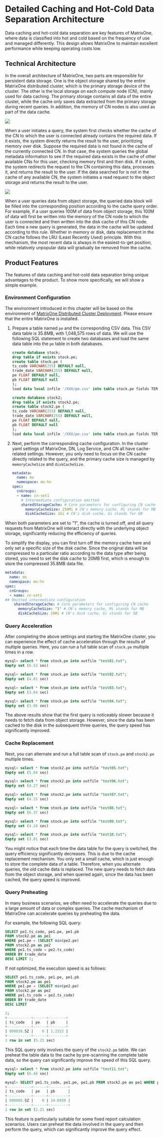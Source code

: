 # Detailed Caching and Hot-Cold Data Separation Architecture

Data caching and hot-cold data separation are key features of MatrixOne, where data is classified into hot and cold based on the frequency of use and managed differently. This design allows MatrixOne to maintain excellent performance while keeping operating costs low.

## Technical Architecture

In the overall architecture of MatrixOne, two parts are responsible for persistent data storage. One is the object storage shared by the entire MatrixOne distributed cluster, which is the primary storage device of the cluster. The other is the local storage on each compute node (CN), mainly used for data caching. The primary storage contains all data of the entire cluster, while the cache only saves data extracted from the primary storage during recent queries. In addition, the memory of CN nodes is also used as part of the data cache.

![](https://github.com/matrixorigin/artwork/blob/main/docs/overview/hot-cold-separation/cold-hot-data-separation.png?raw=true)

When a user initiates a query, the system first checks whether the cache of the CN to which the user is connected already contains the required data. If it exists, the system directly returns the result to the user, prioritizing memory over disk. Suppose the required data is not found in the cache of the currently connected CN. In that case, the system queries the global metadata information to see if the required data exists in the cache of other available CNs for this user, checking memory first and then disk. If it exists, the system redirects the request to the CN containing this data, processes it, and returns the result to the user. If the data searched for is not in the cache of any available CN, the system initiates a read request to the object storage and returns the result to the user.

![](https://github.com/matrixorigin/artwork/blob/main/docs/overview/hot-cold-separation/query-order.png?raw=true)

When a user queries data from object storage, the queried data block will be filled into the corresponding position according to the cache query order. For example, if a user queries 100M of data from object storage, this 100M of data will first be written into the memory of the CN node to which the user is connected and then written into the disk cache of this CN node. Each time a new query is generated, the data in the cache will be updated according to this rule. Whether in memory or disk, data replacement in the CN cache follows the LRU (Least Recently Used) principle. With this mechanism, the most recent data is always in the easiest-to-get position, while relatively unpopular data will gradually be removed from the cache.

## Product Features

The features of data caching and hot-cold data separation bring unique advantages to the product. To show more specifically, we will show a simple example.

### Environment Configuration

The environment introduced in this chapter will be based on the environment of [MatrixOne Distributed Cluster Deployment](../../Deploy/deploy-MatrixOne-cluster.md). Please ensure that the entire MatrixOne is installed.

1. Prepare a table named `pe` and the corresponding CSV data. This CSV data table is 35.8MB, with 1,048,575 rows of data. We will use the following SQL statement to create two databases and load the same data table into the `pe` table in both databases.

    ```sql
    create database stock;
    drop table if exists stock.pe;
    create table stock.pe (
    ts_code VARCHAR(255) DEFAULT null,
    trade_date VARCHAR(255) DEFAULT null,
    pe FLOAT DEFAULT null,
    pb FLOAT DEFAULT null
    );
    load data local infile '/XXX/pe.csv' into table stock.pe fields TERMINATED BY '\t';

    create database stock2;
    drop table if exists stock2.pe;
    create table stock2.pe (
    ts_code VARCHAR(255) DEFAULT null,
    trade_date VARCHAR(255) DEFAULT null,
    pe FLOAT DEFAULT null,
    pb FLOAT DEFAULT null
    );
    load data local infile '/XXX/pe.csv' into table stock.pe fields TERMINATED BY '\t';
    ```

2. Next, perform the corresponding cache configuration. In the cluster yaml settings of MatrixOne, DN, Log Service, and CN all have cache-related settings. However, you only need to focus on the CN cache directly related to the query, and the primary cache size is managed by `memoryCacheSize` and `diskCacheSize`.

    ```yaml
    metadata:
      name: mo
      namespace: mo-hn
    spec:
      cnGroups:
      - name: cn-set1
        # Intermediate configuration omitted
        sharedStorageCache: # Core parameters for configuring CN cache
          memoryCacheSize: 250Mi # CN's memory cache, Mi stands for MB
          diskCacheSize: 1Gi # CN's disk cache, Gi stands for GB
    ```

When both parameters are set to "1", the cache is turned off, and all query requests from MatrixOne will interact directly with the underlying object storage, significantly reducing the efficiency of queries.

To simplify the display, you can first turn off the memory cache here and only set a specific size of the disk cache. Since the original data will be compressed to a particular ratio according to the data type after being stored, you need to set the disk cache to 20MB first, which is enough to store the compressed 35.8MB data file.

```yaml
metadata:
  name: mo
  namespace: mo-hn
spec:
  cnGroups:
  - name: cn-set1
## Omitted intermediate configuration
    sharedStorageCache: # Core parameters for configuring CN cache
      memoryCacheSize: "1" # CN's memory cache, Mi stands for MB
      diskCacheSize: 20Mi # CN's disk cache, Gi stands for GB
```

### Query Acceleration

After completing the above settings and starting the MatrixOne cluster, you can experience the effect of cache acceleration through the results of multiple queries. Here, you can run a full table scan of `stock.pe` multiple times in a row.

```sql
mysql> select * from stock.pe into outfile "test01.txt";
Empty set (6.53 sec)

mysql> select * from stock.pe into outfile "test02.txt";
Empty set (4.01 sec)

mysql> select * from stock.pe into outfile "test03.txt";
Empty set (3.84 sec)

mysql> select * from stock.pe into outfile "test04.txt";
Empty set (3.96 sec)
```

The above results show that the first query is noticeably slower because it needs to fetch data from object storage. However, since the data has been cached to the disk in the subsequent three queries, the query speed has significantly improved.

### Cache Replacement

Next, you can alternate and run a full table scan of `stock.pe` and `stock2.pe` multiple times.

```sql
mysql> select * from stock2.pe into outfile "test05.txt";
Empty set (5.84 sec)

mysql> select * from stock2.pe into outfile "test06.txt";
Empty set (4.27 sec)

mysql> select * from stock2.pe into outfile "test07.txt";
Empty set (4.15 sec)

mysql> select * from stock.pe into outfile "test08.txt";
Empty set (6.37 sec)

mysql> select * from stock.pe into outfile "test09.txt";
Empty set (4.14 sec)

mysql> select * from stock.pe into outfile "test10.txt";
Empty set (3.81 sec)
```

You might notice that each time the data table for the query is switched, the query efficiency significantly decreases. This is due to the cache replacement mechanism. You only set a small cache, which is just enough to store the complete data of a table. Therefore, when you alternate queries, the old cache data is replaced. The new query needs to fetch data from the object storage, and when queried again, since the data has been cached, the query speed is improved.

### Query Preheating

In many business scenarios, we often need to accelerate the queries due to a large amount of data or complex queries. The cache mechanism of MatrixOne can accelerate queries by preheating the data.

For example, the following SQL query:

```sql
SELECT pe1.ts_code, pe1.pe, pe1.pb
FROM stock2.pe as pe1
WHERE pe1.pe = (SELECT min(pe2.pe)
FROM stock2.pe as pe2
WHERE pe1.ts_code = pe2.ts_code)
ORDER BY trade_date
DESC LIMIT 1;
```

If not optimized, the execution speed is as follows:

```sql
SELECT pe1.ts_code, pe1.pe, pe1.pb
FROM stock2.pe as pe1
WHERE pe1.pe = (SELECT min(pe2.pe)
FROM stock2.pe as pe2
WHERE pe1.ts_code = pe2.ts_code)
ORDER BY trade_date
DESC LIMIT

1;
+-----------+------+--------+
| ts_code   | pe   | pb     |
+-----------+------+--------+
| 000038.SZ |    0 | 1.2322 |
+-----------+------+--------+
1 row in set (5.21 sec)
```

This SQL query only involves the query of the `stock2.pe` table. We can preheat the table data to the cache by pre-scanning the complete table data, so the query can significantly improve the speed of this SQL query.

```sql
mysql> select * from stock2.pe into outfile "test11.txt";
Empty set (6.48 sec)

mysql> SELECT pe1.ts_code, pe1.pe, pe1.pb FROM stock2.pe as pe1 WHERE pe1.pe = (SELECT min(pe2.pe) FROM stock2.pe as pe2 WHERE pe1.ts_code = pe2.ts_code) ORDER BY trade_date DESC LIMIT 1;
+-----------+------+---------+
| ts_code   | pe   | pb      |
+-----------+------+---------+
| 000068.SZ |    0 | 14.6959 |
+-----------+------+---------+
1 row in set (2.21 sec)
```

This feature is particularly suitable for some fixed report calculation scenarios. Users can preheat the data involved in the query and then perform the query, which can significantly improve the query effect.
